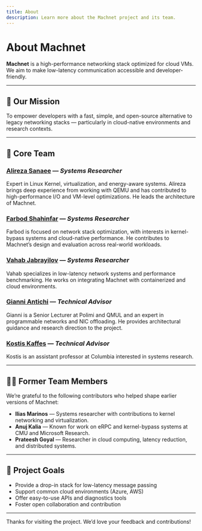 ```yaml
---
title: About
description: Learn more about the Machnet project and its team.
---
```


# About Machnet

**Machnet** is a high-performance networking stack optimized for cloud VMs.  
We aim to make low-latency communication accessible and developer-friendly.

---

## 🚀 Our Mission

To empower developers with a fast, simple, and open-source alternative to legacy networking stacks — particularly in cloud-native environments and research contexts.

---

## 👥 Core Team

### <a href="https://sarsanaee.github.io" target="_blank" rel="noopener noreferrer">Alireza Sanaee</a> — *Systems Researcher*  
Expert in Linux Kernel, virtualization, and energy-aware systems. Alireza brings deep experience from working with QEMU and has contributed to high-performance I/O and VM-level optimizations. He leads the architecture of Machnet.

### <a href="https://fshahinfar1.github.io/" target="_blank" rel="noopener noreferrer">Farbod Shahinfar</a> — *Systems Researcher*  
Farbod is focused on network stack optimization, with interests in kernel-bypass systems and cloud-native performance. He contributes to Machnet’s design and evaluation across real-world workloads.

### <a href="https://vjabrayilov.github.io/" target="_blank" rel="noopener noreferrer">Vahab Jabrayilov</a> — *Systems Researcher*  
Vahab specializes in low-latency network systems and performance benchmarking. He works on integrating Machnet with containerized and cloud environments.

### <a href="https://gianniantichi.github.io/" target="_blank" rel="noopener noreferrer">Gianni Antichi</a> — *Technical Advisor*  
Gianni is a Senior Lecturer at Polimi and QMUL and an expert in programmable networks and NIC offloading. He provides architectural guidance and research direction to the project.

### <a href="https://www.cs.columbia.edu/~kkaffes/" target="_blank" rel="noopener noreferrer">Kostis Kaffes</a> — *Technical Advisor*  
Kostis is an assistant professor at Columbia interested in systems research.

---

## 🧑‍💻 Former Team Members

We’re grateful to the following contributors who helped shape earlier versions of Machnet:

- **Ilias Marinos** — Systems researcher with contributions to kernel networking and virtualization.  
- **Anuj Kalia** — Known for work on eRPC and kernel-bypass systems at CMU and Microsoft Research.  
- **Prateesh Goyal** — Researcher in cloud computing, latency reduction, and distributed systems.

---

## 🧭 Project Goals

- Provide a drop-in stack for low-latency message passing  
- Support common cloud environments (Azure, AWS)  
- Offer easy-to-use APIs and diagnostics tools  
- Foster open collaboration and contribution

---

Thanks for visiting the project. We’d love your feedback and contributions!
